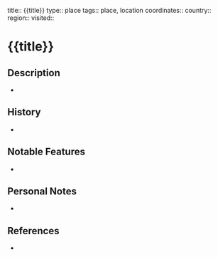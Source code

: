 title:: {{title}}
type:: place
tags:: place, location
coordinates:: 
country:: 
region:: 
visited:: 

# {{title}}

## Description
- 

## History
- 

## Notable Features
- 

## Personal Notes
- 

## References
-